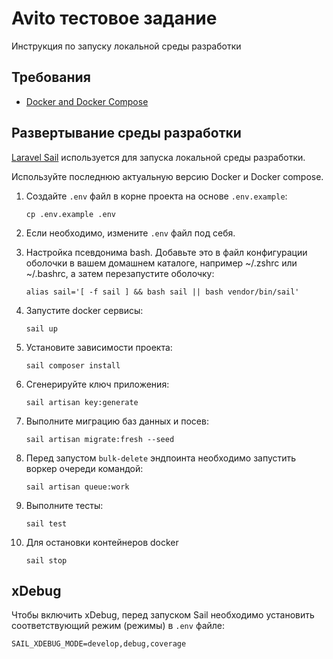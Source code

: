 # Avito тестовое задание

Инструкция по запуску локальной среды разработки

## Требования
- [Docker and Docker Compose](https://www.docker.com/get-started/)

## Развертывание среды разработки

[Laravel Sail](https://laravel.com/docs/11.x/sail#main-content) используется для запуска локальной среды разработки.

Используйте последнюю актуальную версию Docker и Docker compose.

1. Создайте `.env` файл в корне проекта на основе `.env.example`:
    ```
    cp .env.example .env
    ```

2. Если необходимо, измените `.env` файл под себя.

3. Настройка псевдонима bash. Добавьте это в файл конфигурации оболочки в вашем домашнем каталоге, например ~/.zshrc или ~/.bashrc, а затем перезапустите оболочку:
    ```shell
    alias sail='[ -f sail ] && bash sail || bash vendor/bin/sail'
    ```

4. Запустите docker сервисы:
    ```shell
    sail up
    ```

5. Установите зависимости проекта:
    ```shell
    sail composer install
    ```

6. Сгенерируйте ключ приложения:
    ```shell
    sail artisan key:generate
    ```

7. Выполните миграцию баз данных и посев:
    ```shell
    sail artisan migrate:fresh --seed
    ```

7. Перед запустом `bulk-delete` эндпоинта необходимо запустить воркер очереди командой:
    ```shell
    sail artisan queue:work
    ```

8. Выполните тесты:
    ```shell
    sail test
    ```

9. Для остановки контейнеров docker
    ```
    sail stop
    ```
   
## xDebug

Чтобы включить xDebug, перед запуском Sail необходимо установить соответствующий режим (режимы) в `.env` файле:

```shell
SAIL_XDEBUG_MODE=develop,debug,coverage
```
